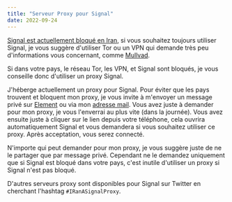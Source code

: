 ```yaml
---
title: "Serveur Proxy pour Signal"
date: 2022-09-24
---
```


[Signal est actuellement bloqué en Iran](https://signal.org/blog/run-a-proxy/), si vous souhaitez toujours utiliser Signal, je vous suggère d'utiliser Tor ou un VPN qui demande très peu d'informations vous concernant, comme [Mullvad](https://mullvad.net/en/).

Si dans votre pays, le réseau Tor, les VPN, et Signal sont bloqués, je vous conseille donc d'utiliser un proxy Signal.

J'héberge actuellement un proxy pour Signal. Pour éviter que les pays trouvent et bloquent mon proxy, je vous invite à m'envoyer un message privé sur [Element](https://matrix.to/#/@samsepi0l:arcticfoxes.net) ou via mon [adresse mail](contact@simpleprivacy.fr). Vous avez juste à demander pour mon proxy, je vous l'enverrai au plus vite (dans la journée).
Vous avez ensuite juste à cliquer sur le lien depuis votre téléphone, cela ouvrira automatiquement Signal et vous demandera si vous souhaitez utiliser ce proxy. Après acceptation, vous serez connecté.


N'importe qui peut demander pour mon proxy, je vous suggère juste de ne le partager que par message privé. Cependant ne le demandez uniquement que si Signal est bloqué dans votre pays, c'est inutile d'utiliser un proxy si Signal n'est pas bloqué.

D'autres serveurs proxy sont disponibles pour Signal sur Twitter en cherchant l'hashtag `#IRanASignalProxy`.